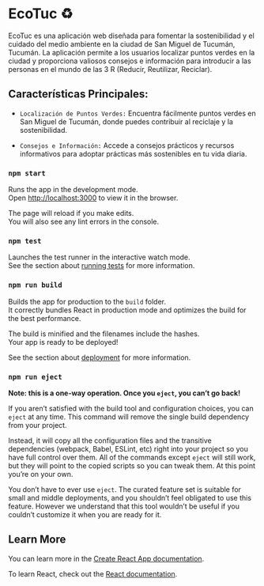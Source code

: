 # EcoTuc ♻️

EcoTuc es una aplicación web diseñada para fomentar la sostenibilidad y el cuidado del medio ambiente en la ciudad de San Miguel de Tucumán, Tucumán. La aplicación permite a los usuarios localizar puntos verdes en la ciudad y proporciona valiosos consejos e información para introducir a las personas en el mundo de las 3 R (Reducir, Reutilizar, Reciclar).

## Características Principales:

* `Localización de Puntos Verdes:` Encuentra fácilmente puntos verdes en San Miguel de Tucumán, donde puedes contribuir al reciclaje y la sostenibilidad.

* `Consejos e Información:` Accede a consejos prácticos y recursos informativos para adoptar prácticas más sostenibles en tu vida diaria.

### `npm start`

Runs the app in the development mode.\
Open [http://localhost:3000](http://localhost:3000) to view it in the browser.

The page will reload if you make edits.\
You will also see any lint errors in the console.

### `npm test`

Launches the test runner in the interactive watch mode.\
See the section about [running tests](https://facebook.github.io/create-react-app/docs/running-tests) for more information.

### `npm run build`

Builds the app for production to the `build` folder.\
It correctly bundles React in production mode and optimizes the build for the best performance.

The build is minified and the filenames include the hashes.\
Your app is ready to be deployed!

See the section about [deployment](https://facebook.github.io/create-react-app/docs/deployment) for more information.

### `npm run eject`

**Note: this is a one-way operation. Once you `eject`, you can’t go back!**

If you aren’t satisfied with the build tool and configuration choices, you can `eject` at any time. This command will remove the single build dependency from your project.

Instead, it will copy all the configuration files and the transitive dependencies (webpack, Babel, ESLint, etc) right into your project so you have full control over them. All of the commands except `eject` will still work, but they will point to the copied scripts so you can tweak them. At this point you’re on your own.

You don’t have to ever use `eject`. The curated feature set is suitable for small and middle deployments, and you shouldn’t feel obligated to use this feature. However we understand that this tool wouldn’t be useful if you couldn’t customize it when you are ready for it.

## Learn More

You can learn more in the [Create React App documentation](https://facebook.github.io/create-react-app/docs/getting-started).

To learn React, check out the [React documentation](https://reactjs.org/).
